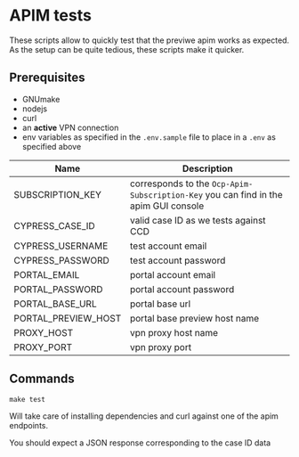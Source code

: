 # APIM tests

These scripts allow to quickly test that the previwe apim works as expected. As the setup can be quite tedious, these scripts make it quicker.

## Prerequisites

- GNUmake
- nodejs
- curl
- an **active** VPN connection
- env variables as specified in the `.env.sample` file to place in a `.env` as specified above

| Name                | Description                                                                         |
| ------------------- | ----------------------------------------------------------------------------------- |
| SUBSCRIPTION_KEY    | corresponds to the `Ocp-Apim-Subscription-Key` you can find in the apim GUI console |
| CYPRESS_CASE_ID     | valid case ID as we tests against CCD                                               |
| CYPRESS_USERNAME    | test account email                                                                  |
| CYPRESS_PASSWORD    | test account password                                                               |
| PORTAL_EMAIL        | portal account email                                                                |
| PORTAL_PASSWORD     | portal account password                                                             |
| PORTAL_BASE_URL     | portal base url                                                                     |
| PORTAL_PREVIEW_HOST | portal base preview host name                                                       |
| PROXY_HOST          | vpn proxy host name                                                                 |
| PROXY_PORT          | vpn proxy port                                                                      |

## Commands

`make test`

Will take care of installing dependencies and curl against one of the apim endpoints.

You should expect a JSON response corresponding to the case ID data
